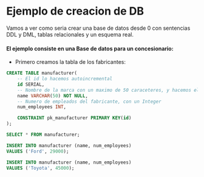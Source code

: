 # Ejemplo de creacion de DB

Vamos a ver como seria crear una base de datos desde 0 con sentencias DDL y DML, tablas relacionales y un esquema real.

#### El ejemplo consiste en una Base de datos para un concesionario:

- Primero creamos la tabla de los fabricantes:
```sql
CREATE TABLE manufacturer(
    -- El id lo hacemos autoincremental
	id SERIAL,
    -- Nombre de la marca con un maximo de 50 caraceteres, y hacemos el campo obligatorio poniendo que sea NOT NULL
	name VARCHAR(50) NOT NULL,
    -- Numero de empleados del fabricante, con un Integer
	num_employees INT,

	CONSTRAINT pk_manufacturer PRIMARY KEY(id)
);

SELECT * FROM manufacturer;

INSERT INTO manufacturer (name, num_employees)
VALUES ('Ford', 29000);

INSERT INTO manufacturer (name, num_employees)
VALUES ('Toyota', 45000);
```

